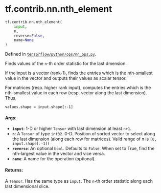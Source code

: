 <div itemscope itemtype="http://developers.google.com/ReferenceObject">
<meta itemprop="name" content="tf.contrib.nn.nth_element" />
<meta itemprop="path" content="Stable" />
</div>

# tf.contrib.nn.nth_element

``` python
tf.contrib.nn.nth_element(
    input,
    n,
    reverse=False,
    name=None
)
```



Defined in [`tensorflow/python/ops/nn_ops.py`](https://www.tensorflow.org/code/tensorflow/python/ops/nn_ops.py).

Finds values of the `n`-th order statistic for the last dmension.

If the input is a vector (rank-1), finds the entries which is the nth-smallest
value in the vector and outputs their values as scalar tensor.

For matrices (resp. higher rank input), computes the entries which is the
nth-smallest value in each row (resp. vector along the last dimension). Thus,

    values.shape = input.shape[:-1]

#### Args:

* <b>`input`</b>: 1-D or higher `Tensor` with last dimension at least `n+1`.
* <b>`n`</b>: A `Tensor` of type `int32`.
    0-D. Position of sorted vector to select along the last dimension (along
    each row for matrices). Valid range of n is `[0, input.shape[:-1])`
* <b>`reverse`</b>: An optional `bool`. Defaults to `False`.
    When set to True, find the nth-largest value in the vector and vice
    versa.
* <b>`name`</b>: A name for the operation (optional).


#### Returns:

A `Tensor`. Has the same type as `input`.
The `n`-th order statistic along each last dimensional slice.
